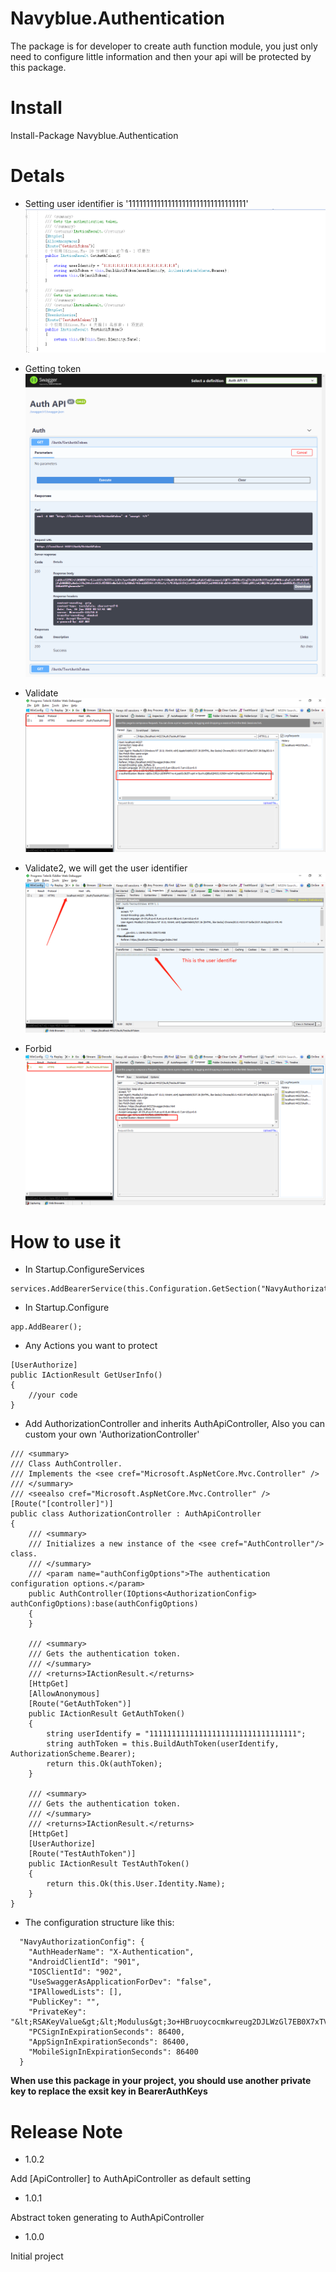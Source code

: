 # Navyblue.Authentication
The package is for developer to create auth function module, you just only need to configure little information and then your api will be protected by this package.

# Install
Install-Package Navyblue.Authentication

# Detals
- Setting user identifier is '111111111111111111111111111111111'
![sample](/Images/sample.png)

- Getting token
![gettoken](/Images/gettoken.png)

- Validate
![validate](/Images/validate.png)

- Validate2, we will get the user identifier
![validate2](/Images/validate2.png)

- Forbid
![validate](/Images/error.png)

# How to use it
- In Startup.ConfigureServices
```
services.AddBearerService(this.Configuration.GetSection("NavyAuthorizationConfig"));
```
- In Startup.Configure
```
app.AddBearer();
```
- Any Actions you want to protect
```
[UserAuthorize]
public IActionResult GetUserInfo()
{
    //your code
}
```
- Add AuthorizationController and inherits AuthApiController, Also you can custom your own 'AuthorizationController'
```
/// <summary>
/// Class AuthController.
/// Implements the <see cref="Microsoft.AspNetCore.Mvc.Controller" />
/// </summary>
/// <seealso cref="Microsoft.AspNetCore.Mvc.Controller" />
[Route("[controller]")]
public class AuthorizationController : AuthApiController
{
    /// <summary>
    /// Initializes a new instance of the <see cref="AuthController"/> class.
    /// </summary>
    /// <param name="authConfigOptions">The authentication configuration options.</param>
    public AuthController(IOptions<AuthorizationConfig> authConfigOptions):base(authConfigOptions)
    {
    }

    /// <summary>
    /// Gets the authentication token.
    /// </summary>
    /// <returns>IActionResult.</returns>
    [HttpGet]
    [AllowAnonymous]
    [Route("GetAuthToken")]
    public IActionResult GetAuthToken()
    {
        string userIdentify = "111111111111111111111111111111111";
        string authToken = this.BuildAuthToken(userIdentify, AuthorizationScheme.Bearer);
        return this.Ok(authToken);
    }

    /// <summary>
    /// Gets the authentication token.
    /// </summary>
    /// <returns>IActionResult.</returns>
    [HttpGet]
    [UserAuthorize]
    [Route("TestAuthToken")]
    public IActionResult TestAuthToken()
    {
        return this.Ok(this.User.Identity.Name);
    }
}
```
- The configuration structure like this:
```
  "NavyAuthorizationConfig": {
    "AuthHeaderName": "X-Authentication",
    "AndroidClientId": "901",
    "IOSClientId": "902",
    "UseSwaggerAsApplicationForDev": "false",
    "IPAllowedLists": [],
    "PublicKey": "",
    "PrivateKey": "&lt;RSAKeyValue&gt;&lt;Modulus&gt;3o+HBruoycocmkwreug2DJLWzGl7EB0X7xTVvUOauVeX8O5t47jbllacZuv691W85pGO8ng6hQDiBvXtUz2uGJ5k8V6x2xbiK1qtMMP7QMxfLcg5zCB6i4RXFfqA5PXEtJt8S9mOk92rws1BoF3cSA9f7rNyqWToMYD+oGlATuxv5+PRr24HBm9w5eSxb24HvJbThMnUg0leLr77VY1LEOkUNn5TIQ38Y0Wo9gkwrCMLPXLLZqEU46sqAykhrvDOWtTczrBeRkqUICflmSK0OD0H6O958PwPzHW2h6mpFle4NQpP+QDmNbmK4zv7j71veelcuKV0WUcbXe/hfYSXzw==&lt;/Modulus&gt;&lt;Exponent&gt;AQAB&lt;/Exponent&gt;&lt;P&gt;7Qo+FrkpSBOuNUba7KoEW+L0yU8W+AETxeOVLST4Ugas/NlBnbPy/JsziIHp0IXz3f5HXVy+P/DPbztkCNXD3awyMNRQ2z+Otr90ybTQ5DMShugKRPGFtPs4m6ALtN8YSgzQJuK0BFB4d07IX0k3KHEqEob2UGcKT8Ogn4loDXE=&lt;/P&gt;&lt;Q&gt;8FzMQ/2F/O9UxRs5QMxCqFpuLE466iDY3oyZmwdOqKOn0uXs1UiVGXRcubBcGiQVbmMcCLlvogohjYp5mUU9Z1gTI6iklvOzoEOdxb8n92FwlOcZGval7L4DmHjLH2HFDjM4djNjAKdJngDg4r938QZIqONXSGeg3g06EymNWT8=&lt;/Q&gt;&lt;DP&gt;ey8ZeSGcjHJ90/4Qg3EPdtkJMRzC6PtWVT6iJaXSzn3dpEEbUmNT4Waeb1BkPBOA2lrsp14tGHmCs2F/6P9+HFMCelG7+1SaS+pPPQuUiyLne+hWfeGuBJGRp36S1tohe0oRWkPyHVPcZtQwWSRpX8D/hkVQ+BO0TiNx87aqtmE=&lt;/DP&gt;&lt;DQ&gt;Idc+3xezpJ/hlHq3vdrES8Wnm09MVihXwEWVXtFRjsaz2yqKBKFadKIAaBhfb0LDTa5ghQ3unKbGgJINernX4lPxJeUZfzNCh/7dGLlIHDk4y44Z58TwKXu7L91Z48o1H0Gw4ltrxezHnZpMD0Cb13BmDHktkcEdUgYUthv0jas=&lt;/DQ&gt;&lt;InverseQ&gt;MT1wLbYdxmf995ZTCSJQgyGgFSqr3Fkdt/wYJP9VMUnYKp6PPHzTOs3urul6YIs9GWQ+hl7JBiqOQgUPsSc2WkUt2q/3kf7eKnzJiFrz8sOgL4sU7oxKgUW+i0wnfgvRmbU2R8b6vFBkfI6HFtdhRqzo5llZFe8/+Gl1ZK7SYGY=&lt;/InverseQ&gt;&lt;D&gt;ZD113fD4sUYwQsiqzrU23svmJfQeQuAvrvWN3SxNTEwo+ZGR+f6BHIHO+MYxZ2P87EZEAW5oQQ5oPyVV6md9+cWhhlsVtS1l2YwCNFQY3pMODVNAwPEh8KO/C32jvzv4iDX9sjX/MxckrN0AwWd09xnBpgO50ZTKxb0pMfulxMV/Dbykip10SdF4wZ7RSg8p0ol8WSwbhYGbgTp2aJEsVj9SZQCbXifW2P37lpFlfz20Sm4+vhDcrZhpFtHh2LILA+sqxVDw0hOkXuyEu8FQu1FahzX3xd+GrG77EcowpSP0gyfsN6qKUfwaP0jW+f7Ze0uOFHiav5/CSwhu5jm/MQ==&lt;/D&gt;&lt;/RSAKeyValue&gt;",
    "PCSignInExpirationSeconds": 86400,
    "AppSignInExpirationSeconds": 86400,
    "MobileSignInExpirationSeconds": 86400
  }
```
**When use this package in your project, you should use another private key to replace the exsit key in BearerAuthKeys**
# Release Note
- 1.0.2

Add [ApiController] to AuthApiController as default setting

- 1.0.1

Abstract token generating to AuthApiController

- 1.0.0

Initial project
